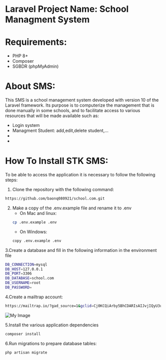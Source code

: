 # Laravel Project Name: School Managment System





# Requirements:
- PHP 8+
- Composer
- SGBDR (phpMyAdmin)

# About SMS:
This SMS is a school management system developed with version 10 of the Laravel framework. Its purpose is to computerize the management that is done manually in some schools, and to facilitate access to various resources that will be made available such as:
- Login system
- Managment Student: add,edit,delete student,...
-
-



# How To Install STK SMS:

To be able to access the application it is necessary to follow the following steps:

1. Clone the repository with the following command:
```bash
https://github.com/baonq080921/school.com.git
```
2. Make a copy of the .env.example file and rename it to .env
    - On Mac and linux:    
   ```bash
   cp .env.example .env
   ```
   - On Windows:
   ```bash
   copy .env.example .env
   ```
3.Create a database and fill in the following information in the environment file
```bash
DB_CONNECTION=mysql
DB_HOST=127.0.0.1
DB_PORT=3306
DB_DATABASE=school.com
DB_USERNAME=root
DB_PASSWORD=
```
4.Create a mailtrap account:
```bash
https://mailtrap.io/?gad_source=1&gclid=Cj0KCQiArby5BhCDARIsAIJvjIQyU3uY3LEe4c_kAQM19NL7GlGSMYy4Z6RtQFJ1gOMTv0g7EP-p-AwaAr6WEALw_wcB
```
![My Image](images/my-image.png)

5.Install the various application dependencies
```bash
composer install
```
6.Run migrations to prepare database tables:
```bash
php artisan migrate
```

   



